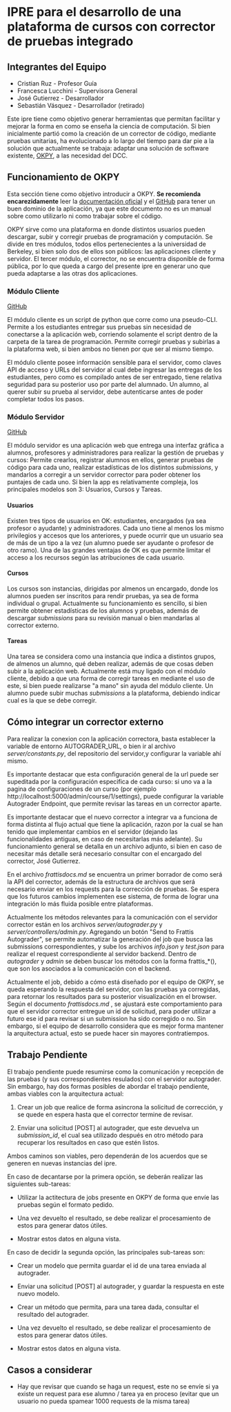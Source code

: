 # IPRE para el desarrollo de una plataforma de cursos con corrector de pruebas integrado

## Integrantes del Equipo

- Cristian Ruz - Profesor Guía
- Francesca Lucchini - Supervisora General
- José Gutierrez - Desarrollador
- Sebastián Vásquez - Desarrollador (retirado)

Este ipre tiene como objetivo generar herramientas que permitan facilitar y mejorar la forma en como se enseña la ciencia de computación. Si bien inicialmente partió como la creación de un corrector de código, mediante pruebas unitarias, ha evolucionado a lo largo del tiempo para dar pie a la solución que actualmente se trabaja: adaptar una solución de software existente, [OKPY](https://github.com/okpy/ok), a las necesidad del DCC.

## Funcionamiento de OKPY

Esta sección tiene como objetivo introducir a OKPY. **Se recomienda encarezidamente** leer la [documentación oficial](https://github.com/okpy/ok/wiki) y el [GitHub](https://github.com/okpy) para tener un buen dominio de la aplicación, ya que este documento no es un manual sobre como utilizarlo ni como trabajar sobre el código.

OKPY sirve como una plataforma en donde distintos usuarios pueden descargar, subir y corregir pruebas de programación y computación. Se divide en tres módulos, todos ellos pertenecientes a la universidad de Berkeley, si bien solo dos de ellos son públicos: las aplicaciones cliente y servidor. El tercer módulo, el corrector, no se encuentra disponible de forma pública, por lo que queda a cargo del presente ipre en generar uno que pueda adaptarse a las otras dos aplicaciones.

### Módulo Cliente

[GitHub](https://github.com/okpy/ok-client)

El módulo cliente es un script de python que corre como una pseudo-CLI. Permite a los estudiantes entregar sus pruebas sin necesidad de conectarse a la aplicación web, corriendo solamente el script dentro de la carpeta de la tarea de programación. Permite corregir pruebas y subirlas a la plataforma web, si bien ambos no tienen por que ser al mismo tiempo.

El módulo cliente posee información sensible para el servidor, como claves API de acceso y URLs del servidor al cual debe ingresar las entregas de los estudiantes, pero como es compilado antes de ser entregado, tiene relativa seguridad para su posterior uso por parte del alumnado. Un alumno, al querer subir su prueba al servidor, debe autenticarse antes de poder completar todos los pasos.

### Módulo Servidor

[GitHub](https://github.com/okpy/ok)

El módulo servidor es una aplicación web que entrega una interfaz gráfica a alumnos, profesores y administradores para realizar la gestión de pruebas y cursos: Permite crearlos, registrar alumnos en ellos, generar pruebas de código para cada uno, realizar estadísticas de los distintos *submissions*, y mandarlos a corregir a un servidor corrector para poder obtener los puntajes de cada uno. Si bien la app es relativamente compleja, los principales modelos son 3: Usuarios, Cursos y Tareas.

#### Usuarios

Existen tres tipos de usuarios en OK: estudiantes, encargados (ya sea profesor o ayudante) y administradores. Cada uno tiene al menos los mismo privilegios y accesos que los anteriores, y puede ocurrir que un usuario sea de más de un tipo a la vez (un alumno puede ser ayudante o profesor de otro ramo). Una de las grandes ventajas de OK es que permite limitar el acceso a los recursos según las atribuciones de cada usuario.

#### Cursos

Los cursos son instancias, dirigidas por almenos un encargado, donde los alumnos pueden ser inscritos para rendir pruebas, ya sea de forma individual o grupal. Actualmente su funcionamiento es sencillo, si bien permite obtener estadísticas de los alumnos y pruebas, además de descargar *submissions* para su revisión manual o bien mandarlas al corrector externo.

#### Tareas

Una tarea se considera como una instancia que indica a distintos grupos, de almenos un alumno, qué deben realizar, además de que cosas deben subir a la aplicación web. Actualmente está muy ligado con el módulo cliente, debido a que una forma de corregir tareas en mediante el uso de este, si bien puede realizarse "a mano" sin ayuda del módulo cliente. Un alumno puede subir muchas *submissions* a la plataforma, debiendo indicar cual es la que se debe corregir.

## Cómo integrar un corrector externo

Para realizar la conexion con la aplicación correctora, basta establecer la variable de entorno AUTOGRADER_URL, o bien ir al archivo *server/constants.py*, del repositorio del servidor,y configurar la variable ahí mismo.

Es importante destacar que esta configuración general de la url puede ser supeditada por la configuración especifica de cada curso: si uno va a la pagina de configuraciones de un curso (por ejemplo http://localhost:5000/admin/course/1/settings), puede configurar la variable Autograder Endpoint, que permite revisar las tareas en un corrector aparte.

Es importante destacar que el nuevo corrector a integrar va a funciona de forma distinta al flujo actual que tiene la aplicación, razon por la cual se han tenido que implementar cambios en el servidor (dejando las funcionalidades antiguas, en caso de necesitarlas más adelante). Su funcionamiento general se detalla en un archivo adjunto, si bien en caso de necesitar más detalle será necesario consultar con el encargado del corrector, José Gutierrez.

En el archivo *frattisdocs.md* se encuentra un primer borrador de como será la API del corrector, además de la estructura de archivos que será necesario enviar en los requests para la corrección de pruebas. Se espera que los futuros cambios implementen ese sistema, de forma de lograr una integración lo más fluida posible entre plataformas.

Actualmente los métodos relevantes para la comunicación con el servidor corrector están en los archivos *server/autograder.py* y *server/controllers/admin.py*. Agregando un botón "Send to Frattis Autograder", se permite automatizar la generación del job que busca las submissions correspondientes, y sube los archivos *info.json* y *test.json* para realizar el request correspondiente al servidor backend. Dentro de *autograder* y *admin* se deben buscar los métodos con la forma frattis_*(), que son los asociados a la comunicación con el backend.

Actualmente el job, debido a cómo está diseñado por el equipo de OKPY, se queda esperando la respuesta del servidor, con las pruebas ya corregidas, para retornar los resultados para su posterior visualización en el browser. Según el documento *frattisdocs.md* , se ajustará este comportamiento para que el servidor corrector entregue un id de solicitud, para poder utilizar a futuro ese id para revisar si un submission ha sido corregido o no. Sin embargo, si el equipo de desarrollo considera que es mejor forma mantener la arquitectura actual, esto se puede hacer sin mayores contratiempos.

## Trabajo Pendiente

El trabajo pendiente puede resumirse como la comunicación y recepción de las pruebas (y sus correspondientes resulados) con el servidor autograder. Sin embargo, hay dos formas posibles de abordar el trabajo pendiente, ambas viables con la arquitectura actual:

1. Crear un job que realice de forma asincrona la solicitud de corrección, y se quede en espera hasta que el corrector termine de revisar.

2. Enviar una solicitud [POST] al autograder, que este devuelva un *submission_id*, el cual sea utilizado después en otro método para recuperar los resultados en caso que estén listos.

Ambos caminos son viables, pero dependerán de los acuerdos que se generen en nuevas instancias del ipre.

En caso de decantarse por la primera opción, se deberán realizar las siguientes sub-tareas:

- Utilizar la actitectura de jobs presente en OKPY de forma que envíe las pruebas según el formato pedido.

- Una vez devuelto el resultado, se debe realizar el procesamiento de estos para generar datos útiles.

- Mostrar estos datos en alguna vista.

En caso de decidir la segunda opción, las principales sub-tareas son:

- Crear un modelo que permita guardar el id de una tarea enviada al autograder.

- Enviar una solicitud [POST] al autograder, y guardar la respuesta en este nuevo modelo.

- Crear un método que permita, para una tarea dada, consultar el resultado del autograder.

- Una vez devuelto el resultado, se debe realizar el procesamiento de estos para generar datos útiles.

- Mostrar estos datos en alguna vista.

## Casos a considerar

- Hay que revisar que cuando se haga un request, este no se envíe si ya existe un request para ese alumno / tarea ya en proceso (evitar que un usuario no pueda spamear 1000 requests de la misma tarea)
